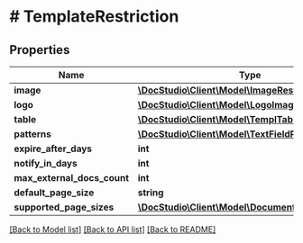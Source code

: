 # # TemplateRestriction

## Properties

Name | Type | Description | Notes
------------ | ------------- | ------------- | -------------
**image** | [**\DocStudio\Client\Model\ImageRestriction**](ImageRestriction.md) |  | [optional]
**logo** | [**\DocStudio\Client\Model\LogoImageRestriction**](LogoImageRestriction.md) |  | [optional]
**table** | [**\DocStudio\Client\Model\TemplTableRestriction**](TemplTableRestriction.md) |  | [optional]
**patterns** | [**\DocStudio\Client\Model\TextFieldPattern[]**](TextFieldPattern.md) |  | [optional]
**expire_after_days** | **int** |  | [optional]
**notify_in_days** | **int** |  | [optional]
**max_external_docs_count** | **int** |  | [optional]
**default_page_size** | **string** |  | [optional]
**supported_page_sizes** | [**\DocStudio\Client\Model\DocumentPageSizeDTO[]**](DocumentPageSizeDTO.md) |  | [optional]

[[Back to Model list]](../../README.md#models) [[Back to API list]](../../README.md#endpoints) [[Back to README]](../../README.md)
